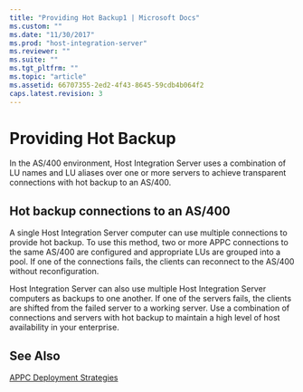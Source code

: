 ```yaml
---
title: "Providing Hot Backup1 | Microsoft Docs"
ms.custom: ""
ms.date: "11/30/2017"
ms.prod: "host-integration-server"
ms.reviewer: ""
ms.suite: ""
ms.tgt_pltfrm: ""
ms.topic: "article"
ms.assetid: 66707355-2ed2-4f43-8645-59cdb4b064f2
caps.latest.revision: 3
---
```

# Providing Hot Backup
In the AS/400 environment, Host Integration Server uses a combination of LU names and LU aliases over one or more servers to achieve transparent connections with hot backup to an AS/400.  
  
## Hot backup connections to an AS/400  
 A single Host Integration Server computer can use multiple connections to provide hot backup. To use this method, two or more APPC connections to the same AS/400 are configured and appropriate LUs are grouped into a pool. If one of the connections fails, the clients can reconnect to the AS/400 without reconfiguration.  
  
 Host Integration Server can also use multiple Host Integration Server computers as backups to one another. If one of the servers fails, the clients are shifted from the failed server to a working server. Use a combination of connections and servers with hot backup to maintain a high level of host availability in your enterprise.  
  
## See Also  
 [APPC Deployment Strategies](../HIS2010/appc-deployment-strategies2.md)